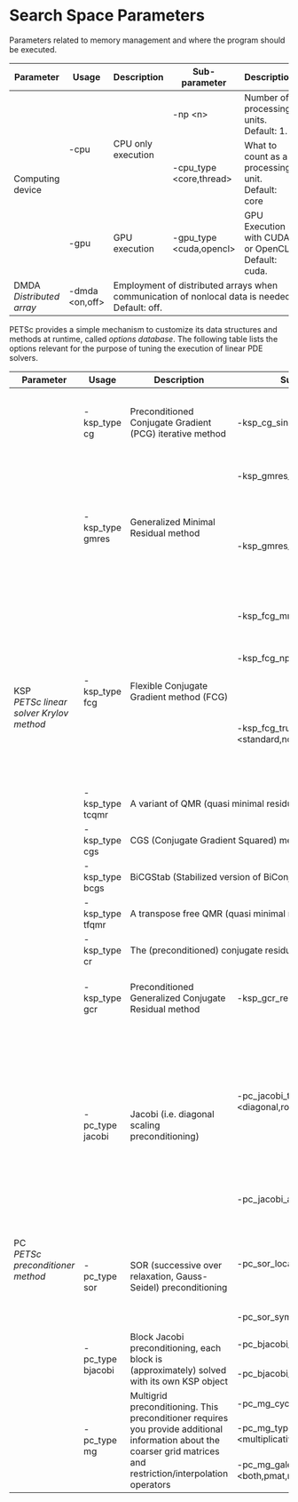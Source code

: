 # Search Space Parameters

Parameters related to memory management and where the program should be executed.

<table>
<thead>
<tr>
<th>Parameter</th><th>Usage</th><th>Description</th><th>Sub-parameter</th><th>Description</th>
</tr>
</thead>
<tbody>

<!-- IMPL -->
<tr>
  <td rowspan="3">Computing device</td>
  <td rowspan="2">-cpu</td>
  <td rowspan="2">CPU only execution</td>
  <td>-np &lt;n&gt;</td>
  <td>Number of processing units. Default: 1.</td>
</tr>
<tr>
  <td>-cpu_type &lt;core,thread&gt;</td>
  <td>What to count as a processing unit. Default: core</td>
</tr>
<tr>
  <td>-gpu</td>
  <td>GPU execution</td>
  <td>-gpu_type &lt;cuda,opencl&gt;</td>
  <td>GPU Execution with CUDA or OpenCL. Default: cuda.</td>
</tr>

<!-- DMDA -->
<tr>
  <td>DMDA<br><em>Distributed array</em></td>
  <td>-dmda &lt;on,off&gt;</td>
  <td colspan="3">Employment of distributed arrays when communication of nonlocal data is needed. Default: off.</td>
</tr>

</tbody>
</table>

PETSc provides a  simple mechanism to customize its data  structures and methods
at  runtime,  called  *options  database*. The following table lists the options
relevant for the purpose of tuning the execution of linear PDE solvers.

<table>
<thead>
<tr>
<th>Parameter</th><th>Usage</th><th>Description</th><th>Sub-parameter</th><th>Description</th>
</tr>
</thead>
<tbody>

<!-- KSP -->
<tr>
  <td rowspan="12">KSP<br><em>PETSc linear solver Krylov method</em></td>
  <td>-ksp_type cg</td>
  <td>Preconditioned Conjugate Gradient (PCG) iterative method</td>
  <td>-ksp_cg_single_reduction</td>
  <td>Performs both inner products needed in the algorithm with a single MPIU_Allreduce() call</td>
</tr>
<tr>
  <td rowspan="2">-ksp_type gmres</td>
  <td rowspan="2">Generalized Minimal Residual method</td>
  <td>-ksp_gmres_restart <restart></td>
  <td>Sets number of iterations. The default value is 30.</td>
</tr>
<tr>
  <td>-ksp_gmres_preallocate</td>
  <td>Causes GMRES to preallocate all its needed work vectors at initial setup rather than the default, which is to allocate them in chunks when needed.</td>
</tr>
<tr>
  <td rowspan="3">-ksp_type fcg</td>
  <td rowspan="3">Flexible Conjugate Gradient method (FCG)</td>
  <td>-ksp_fcg_mmax &lt;N&gt;</td>
  <td>Maximum number of search directions. Default: 30</td>
</tr>
<tr>
  <td>-ksp_fcg_nprealloc &lt;N&gt;</td>
  <td>Number of directions to preallocate. Default: 10</td>
</tr>
<tr>
  <td>-ksp_fcg_truncation_type &lt;standard,notay&gt;</td>
  <td>Truncation approach for directions. Standard uses all (up to mmax) stored directions notay uses the last max(1,mod(i,mmax)) stored directions at iteration i=0,1..</td>
</tr>
<tr>
  <td>-ksp_type tcqmr</td>
  <td colspan="3">A variant of QMR (quasi minimal residual)</td>
</tr>
<tr>
  <td>-ksp_type cgs</td>
  <td colspan="3">CGS (Conjugate Gradient Squared) method</td>
</tr>
<tr>
  <td>-ksp_type bcgs</td>
  <td colspan="3">BiCGStab (Stabilized version of BiConjugate Gradient) method</td>
</tr>
<tr>
  <td>-ksp_type tfqmr</td>
  <td colspan="3">A transpose free QMR (quasi minimal residual)</td>
</tr>
<tr>
  <td>-ksp_type cr</td>
  <td colspan="3">The (preconditioned) conjugate residuals method</td>
</tr>
<tr>
  <td>-ksp_type gcr</td>
  <td>Preconditioned Generalized Conjugate Residual method</td>
  <td>-ksp_gcr_restart &lt;restart&gt;</td>
  <td>The number of stored vectors to orthogonalize against. The default value is 30.</td>
</tr>

<!-- PC -->
<tr>
  <td rowspan="9">PC<br><em>PETSc preconditioner method</em></td>
  <td rowspan="2">-pc_type jacobi</td>
  <td rowspan="2">Jacobi (i.e. diagonal scaling preconditioning)</td>
  <td>-pc_jacobi_type &lt;diagonal,rowmax,rowsum&gt;</td>
  <td>Approach for forming the preconditioner. Causes the Jacobi preconditioner to use either the diagonal, the maximum entry in each row, of the sum of rows entries for the diagonal preconditioner. Default: Diagonal.</td>
</tr>
<tr>
  <td>-pc_jacobi_abs</td>
  <td>Use the absolute value of the diagonal entry. Default: not set.</td>
</tr>
<tr>
  <td rowspan="2">-pc_type sor</td>
  <td rowspan="2">SOR (successive over relaxation, Gauss-Seidel) preconditioning</td>
  <td>-pc_sor_local_symmetric</td>
  <td>Activates local symmetric version (default version). Perform separate independent smoothings on each processor.</td>
</tr>
<tr>
  <td>-pc_sor_symmetric</td>
  <td>Activates symmetric version.</td>
<tr>
  <td rowspan="2">-pc_type bjacobi</td>
  <td rowspan="2">Block Jacobi preconditioning, each block is (approximately) solved with its own KSP object</td>
  <td>-pc_bjacobi_blocks &lt;n&gt;</td>
  <td>Use n total blocks. Default: -1</td>
</tr>
<tr>
  <td>-pc_bjacobi_local_blocks &lt;n&gt;</td>
  <td>Use n local blocks. Default: -1</td>
</tr>
<tr>
  <td rowspan="3">-pc_type mg</td>
  <td rowspan="3">Multigrid preconditioning. This preconditioner requires you provide additional information about the coarser grid matrices and restriction/interpolation operators</td>
  <td>-pc_mg_cycle_type &lt;v,w&gt;</td>
  <td>V cycle or for W-cycle</td>
</tr>
<tr>
  <td>-pc_mg_type &lt;multiplicative,additive,full,kaskade&gt;</td>
  <td>Multigrid type</td>
</tr>
<tr>
  <td>-pc_mg_galerkin &lt;both,pmat,mat,none,external&gt;</td>
  <td>Use Galerkin process to compute coarser operators</td>
</tr>

</tbody>
</table>
